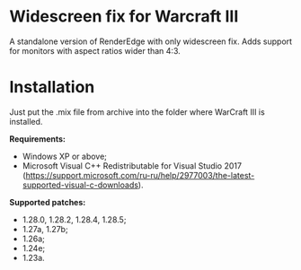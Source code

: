 # Widescreen fix for Warcraft III
A standalone version of RenderEdge with only widescreen fix.
Adds support for monitors with aspect ratios wider than 4:3.

# Installation
Just put the .mix file from archive into the folder where WarCraft III is installed.

**Requirements:**
- Windows XP or above;
- Microsoft Visual C++ Redistributable for Visual Studio 2017 (https://support.microsoft.com/ru-ru/help/2977003/the-latest-supported-visual-c-downloads).

**Supported patches:**
- 1.28.0, 1.28.2, 1.28.4, 1.28.5;
- 1.27a, 1.27b;
- 1.26a;
- 1.24e;
- 1.23a.
